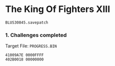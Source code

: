 #  The King Of Fighters XIII 

`BLUS30845.savepatch`

### 1. Challenges completed

Target File: `PROGRESS.BIN`

```
41009A7E 0000FFFF
402B0018 00000000
```

